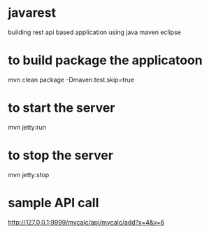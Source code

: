 # javarest
building rest api based application using java maven eclipse 

# to build package the applicatoon
mvn clean package -Dmaven.test.skip=true 


# to start the server 
mvn jetty:run

# to stop the server 
mvn jetty:stop


# sample API call
http://127.0.0.1:9999/mycalc/api/mycalc/add?x=4&y=6
